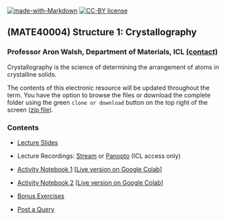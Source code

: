 [![made-with-Markdown](https://img.shields.io/badge/Made%20with-Markdown-1f425f.svg)](http://commonmark.org)
[![CC-BY license](https://img.shields.io/badge/License-CC--BY-blue.svg)](https://creativecommons.org/licenses/by/4.0)


## (MATE40004) Structure 1: Crystallography 

### Professor Aron Walsh, Department of Materials, ICL [(contact)](http://www.imperial.ac.uk/people/a.walsh)

Crystallography is the science of determining the arrangement of atoms in crystalline solids. 

The contents of this electronic resource will be updated throughout the term. You have the option to browse the files or download the complete folder using the green `clone or download` button on the top right of the screen ([zip file](https://github.com/aronwalsh/Crystallography/archive/master.zip)).

### Contents

* [Lecture Slides](./Slides)

* Lecture Recordings: [Stream](https://web.microsoftstream.com/user/bc4d5f61-f0c2-44fb-979b-ea605580aa97?view=UserVideos) or [Panopto](https://imperial.cloud.panopto.eu/Panopto/Pages/Sessions/List.aspx?folderID=51998947-bb4e-4e42-88a8-ac6a00f3fb85) (ICL access only)

* [Activity Notebook 1](Notebook-Part1.ipynb) [[Live version on Google Colab](https://colab.research.google.com/github/aronwalsh/Crystallography/blob/master/Notebook-Part1.ipynb)]

* [Activity Notebook 2](Notebook-Part2.ipynb) [[Live version on Google Colab](https://colab.research.google.com/github/aronwalsh/Crystallography/blob/master/Notebook-Part2.ipynb)]

* [Bonus Exercises](./Exercises)

* [Post a Query](https://github.com/aronwalsh/Crystallography/issues)
